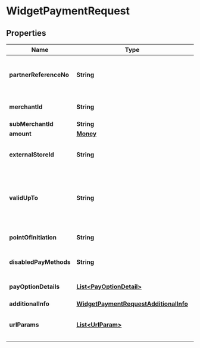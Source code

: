 

# WidgetPaymentRequest


## Properties

| Name | Type | Description | Notes |
|------------ | ------------- | ------------- | -------------|
|**partnerReferenceNo** | **String** | Unique transaction identifier on partner system which assigned to each transaction |  |
|**merchantId** | **String** | Merchant identifier that is unique per each merchant |  |
|**subMerchantId** | **String** |  |  [optional] |
|**amount** | [**Money**](Money.md) |  |  |
|**externalStoreId** | **String** | Store identifier to indicate to which store this payment belongs to |  [optional] |
|**validUpTo** | **String** | The time when the payment will be automatically expired, in format YYYY-MM-DDTHH:mm:ss+07:00. Time must be in GMT+7 (Jakarta time) |  [optional] |
|**pointOfInitiation** | **String** | Used for getting more info regarding source of request of the user |  [optional] |
|**disabledPayMethods** | **String** | Payment method(s) that cannot be used for this payment |  [optional] |
|**payOptionDetails** | [**List&lt;PayOptionDetail&gt;**](PayOptionDetail.md) | Payment option that will be used for this payment |  [optional] |
|**additionalInfo** | [**WidgetPaymentRequestAdditionalInfo**](WidgetPaymentRequestAdditionalInfo.md) |  |  |
|**urlParams** | [**List&lt;UrlParam&gt;**](UrlParam.md) | Notify URL that DANA must send the payment notification to |  [optional] |



